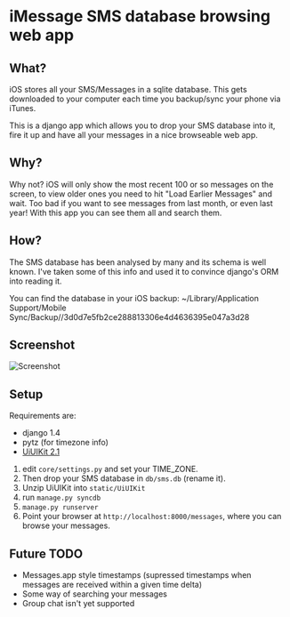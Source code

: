 iMessage SMS database browsing web app
======================================

What?
-----
iOS stores all your SMS/Messages in a sqlite database. This gets downloaded to your computer each time you backup/sync your phone via iTunes.

This is a django app which allows you to drop your SMS database into it, fire it up and have all your messages in a nice browseable web app.

Why?
----
Why not? iOS will only show the most recent 100 or so messages on the screen, to view older ones you need to hit "Load Earlier Messages" and wait. Too bad if you want to see messages from last month, or even last year! With this app you can see them all and search them.

How?
----
The SMS database has been analysed by many and its schema is well known. I've taken some of this info and used it to convince django's ORM into reading it.

You can find the database in your iOS backup:
~/Library/Application Support/Mobile Sync/Backup/<device id>/3d0d7e5fb2ce288813306e4d4636395e047a3d28

Screenshot
----------
![Screenshot](https://raw.github.com/jsok/django-imessage/master/screenshot.png)

Setup
-----
Requirements are:
 - django 1.4
 - pytz (for timezone info)
 - [UiUIKit 2.1](http://code.google.com/p/iphone-universal/)

1. edit `core/settings.py` and set your TIME_ZONE.
2. Then drop your SMS database in `db/sms.db` (rename it).
3. Unzip UiUIKit into `static/UiUIKit`
4. run `manage.py syncdb`
5. `manage.py runserver`
6. Point your browser at `http://localhost:8000/messages`, where you can browse your messages.

Future TODO
-----------
 - Messages.app style timestamps (supressed timestamps when messages are received within a given time delta)
 - Some way of searching your messages
 - Group chat isn't yet supported
